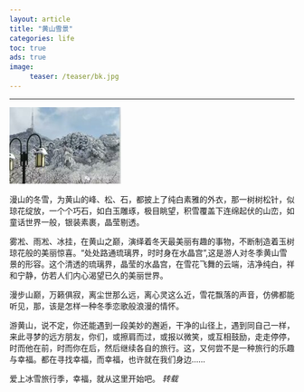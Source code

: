 ```yaml
---
layout: article
title: "黄山雪景"
categories: life
toc: true
ads: true
image:
     teaser: /teaser/bk.jpg
---
```


---

![雪景](/images/life/0125_19.jpg)

漫山的冬雪，为黄山的峰、松、石，都披上了纯白素雅的外衣，那一树树松针，似琼花绽放，一个个巧石，如白玉雕琢，极目眺望，积雪覆盖下连绵起伏的山峦，如童话世界一般，银装素裹，晶莹剔透。

 雾凇、雨凇、冰挂，在黄山之巅，演绎着冬天最美丽有趣的事物，不断制造着玉树琼花般的美丽惊喜。“处处路通琉璃界，时时身在水晶宫”,这是游人对冬季黄山雪景的形容。这个清透的琉璃界，晶莹的水晶宫，在雪花飞舞的云端，洁净纯白，祥和宁静，仿若人们内心渴望已久的美丽世界。
   
 漫步山巅，万籁俱寂，离尘世那么远，离心灵这么近，雪花飘落的声音，仿佛都能听见，那，该是怎样一种冬季恋歌般浪漫的情怀。

游黄山，说不定，你还能遇到一段美妙的邂逅，干净的山径上，遇到同自己一样，来此寻梦的远方朋友，你们，或擦肩而过，或报以微笑，或互相鼓励，走走停停，时而他在前，时而你在后，然后继续各自的旅行。这，又何尝不是一种旅行的乐趣与幸福。都在寻找幸福，而幸福，也许就在我们身边……

爱上冰雪旅行季，幸福，就从这里开始吧。
*转载*